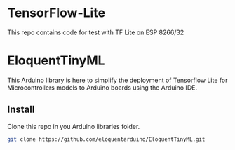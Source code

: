 # TensorFlow-Lite
This repo contains code for test with TF Lite on ESP 8266/32

# EloquentTinyML

This Arduino library is here to simplify the deployment of Tensorflow Lite
for Microcontrollers models to Arduino boards using the Arduino IDE.


## Install

Clone this repo in you Arduino libraries folder.

```bash
git clone https://github.com/eloquentarduino/EloquentTinyML.git
```